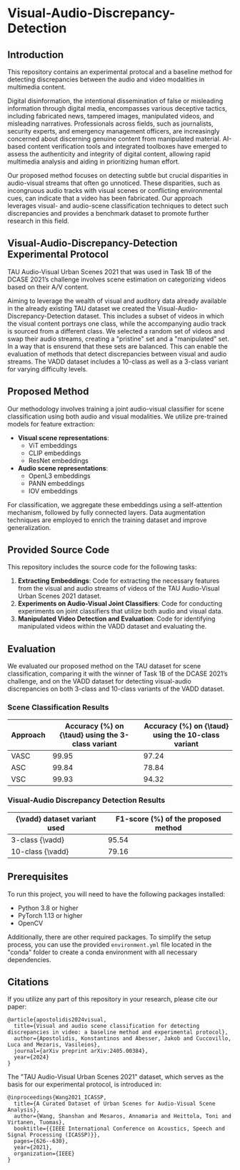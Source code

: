 # Visual-Audio-Discrepancy-Detection

## Introduction
This repository contains an experimental protocal and a baseline method for detecting discrepancies between the audio and video modalities in multimedia content.

Digital disinformation, the intentional dissemination of false or misleading information through digital media, encompasses various deceptive tactics, including fabricated news, tampered images, manipulated videos, and misleading narratives. Professionals across fields, such as journalists, security experts, and emergency management officers, are increasingly concerned about discerning genuine content from manipulated material. AI-based content verification tools and integrated toolboxes have emerged to assess the authenticity and integrity of digital content, allowing rapid multimedia analysis and aiding in prioritizing human effort.

Our proposed method focuses on detecting subtle but crucial disparities in audio-visual streams that often go unnoticed. These disparities, such as incongruous audio tracks with visual scenes or conflicting environmental cues, can indicate that a video has been fabricated. Our approach leverages visual- and audio-scene classification techniques to detect such discrepancies and provides a benchmark dataset to promote further research in this field.

## Visual-Audio-Discrepancy-Detection Experimental Protocol

TAU Audio-Visual Urban Scenes 2021 that was used in Task 1B of the DCASE 2021’s challenge involves scene estimation on categorizing videos based on their A/V content.

Aiming to leverage the wealth of visual and auditory data already available in the already existing TAU dataset we created the Visual-Audio-Discrepancy-Detection dataset. This includes a subset of videos in which the visual content portrays one class, while the accompanying audio track is sourced from a different class. We selected a random set of videos and swap their audio streams, creating a "pristine" set and a "manipulated" set. In a way that is ensurend that these sets are balanced. This can enable the evaluation of methods that detect discrepancies between visual and audio streams. The VADD dataset includes a 10-class as well as a 3-class variant for varying difficulty levels.

## Proposed Method
Our methodology involves training a joint audio-visual classifier for scene classification using both audio and visual modalities. We utilize pre-trained models for feature extraction:

- **Visual scene representations**:
  - ViT embeddings
  - CLIP embeddings
  - ResNet embeddings
- **Audio scene representations**:
  - OpenL3 embeddings
  - PANN embeddings
  - IOV embeddings

For classification, we aggregate these embeddings using a self-attention mechanism, followed by fully connected layers. Data augmentation techniques are employed to enrich the training dataset and improve generalization.

## Provided Source Code

This repository includes the source code for the following tasks:

1. **Extracting Embeddings**: Code for extracting the necessary features from the visual and audio streams of videos of the TAU Audio-Visual Urban Scenes 2021 dataset.
2. **Experiments on Audio-Visual Joint Classifiers**: Code for conducting experiments on joint classifiers that utilize both audio and visual data.
3. **Manipulated Video Detection and Evaluation**: Code for identifying manipulated videos within the VADD dataset and evaluating the.


## Evaluation
We evaluated our proposed method on the TAU dataset for scene classification, comparing it with the winner of Task 1B of the DCASE 2021’s challenge,
and on the VADD dataset for detecting visual-audio discrepancies on both 3-class and 10-class variants of the VADD dataset.


### Scene Classification Results
<table>
  <thead>
    <tr>
      <th>Approach</th>
      <th>Accuracy (%) on {\taud} using the 3-class variant</th>
      <th>Accuracy (%) on {\taud} using the 10-class variant</th>
    </tr>
  </thead>
  <tbody>
    <tr>
      <td>VASC</td>
      <td>99.95</td>
      <td>97.24</td>
    </tr>
    <tr>
      <td>ASC</td>
      <td>99.84</td>
      <td>78.84</td>
    </tr>
    <tr>
      <td>VSC</td>
      <td>99.93</td>
      <td>94.32</td>
    </tr>
  </tbody>
</table>


### Visual-Audio Discrepancy Detection Results
<table>
  <thead>
    <tr>
      <th>{\vadd} dataset variant used</th>
      <th>F1-score (%) of the proposed method</th>
    </tr>
  </thead>
  <tbody>
    <tr>
      <td>3-class {\vadd}</td>
      <td>95.54</td>
    </tr>
    <tr>
      <td>10-class {\vadd}</td>
      <td>79.16</td>
    </tr>
  </tbody>
</table>

## Prerequisites

To run this project, you will need to have the following packages installed:

* Python 3.8 or higher
* PyTorch 1.13 or higher
* OpenCV

Additionally, there are other required packages. To simplify the setup process, you can use the provided `environment.yml` file located in the "conda" folder to create a conda environment with all necessary dependencies.


## Citations

If you utilize any part of this repository in your research, please cite our paper:
```
@article{apostolidis2024visual,
  title={Visual and audio scene classification for detecting discrepancies in video: a baseline method and experimental protocol},
  author={Apostolidis, Konstantinos and Abesser, Jakob and Cuccovillo, Luca and Mezaris, Vasileios},
  journal={arXiv preprint arXiv:2405.00384},
  year={2024}
}
```

The "TAU Audio-Visual Urban Scenes 2021" dataset, which serves as the basis for our experimental protocol, is introduced in:
```
@inproceedings{Wang2021_ICASSP,
  title={A Curated Dataset of Urban Scenes for Audio-Visual Scene Analysis},
  author={Wang, Shanshan and Mesaros, Annamaria and Heittola, Toni and Virtanen, Tuomas},
  booktitle={{IEEE International Conference on Acoustics, Speech and Signal Processing (ICASSP)}},
  pages={626--630},
  year={2021},
  organization={IEEE}
}
```
